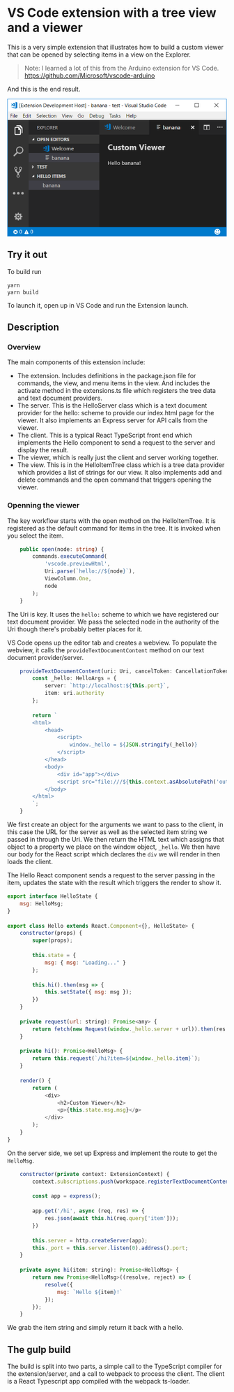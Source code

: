 # VS Code extension with a tree view and a viewer

This is a very simple extension that illustrates how to build a custom
viewer that can be opened by selecting items in a view on the Explorer.

> Note: I learned a lot of this from the Arduino extension for VS Code.  
> https://github.com/Microsoft/vscode-arduino

And this is the end result.

<img src="https://raw.githubusercontent.com/dschaefer/vscode-custom-viewer/18de5338b6bc6a5455efea521255dde6e6d28558/images/Capture.png" style="display: block; margin: 0 auto; width: 600px;">

## Try it out

To build run

```
yarn
yarn build
```
To launch it, open up in VS Code and run the Extension
launch.

## Description

### Overview

The main components of this extension include:

- The extension. Includes definitions in the package.json file for
commands, the view, and menu items in the view. And includes the
activate method in the extensions.ts file which registers the
tree data and text document providers.
- The server. This is the HelloServer class which is a text
document provider for the hello: scheme to provide our index.html
page for the viewer. It also implements an Express server for API
calls from the viewer.
- The client. This is a typical React TypeScript front end which
implements the Hello component to send a request to the server
and display the result.
- The viewer, which is really just the client and server working
together.
- The view. This is in the HelloItemTree class which is a tree
data provider which provides a list of strings for our view.
It also implements add and delete commands and the open command
that triggers opening the viewer.

### Openning the viewer

The key workflow starts with the open method on the HelloItemTree.
It is registered as the default command for items in the tree.
It is invoked when you select the item.

```typescript
    public open(node: string) {
        commands.executeCommand(
            'vscode.previewHtml',
            Uri.parse(`hello://${node}`),
            ViewColumn.One,
            node
        );
    }
```

The Uri is key. It uses the ```hello:``` scheme to which we have
registered our text document provider. We pass the selected node
in the authority of the Uri though there's probably better places for it.

VS Code opens up the editor tab and creates a webview. To populate
the webview, it calls the ```provideTextDocumentContent``` method
on our text document provider/server.

```typescript
    provideTextDocumentContent(uri: Uri, cancelToken: CancellationToken): ProviderResult<string> {
        const _hello: HelloArgs = {
            server: `http://localhost:${this.port}`,
            item: uri.authority
        };

        return `
        <html>
            <head>
                <script>
                    window._hello = ${JSON.stringify(_hello)}
                </script>
            </head>
            <body>
                <div id="app"></div>
                <script src="file:///${this.context.asAbsolutePath('out/client/app.js')}"></script>
            </body>
        </html>
        `;
    }
```

We first create an object for the arguments we want to pass to the client, in this case the
URL for the server as well as the selected item string we passed in through the Uri.
We then return the HTML text which assigns that object to a property we place on the window
object, ```_hello```. We then have our body for the React script which declares the ```div```
we will render in then loads the client.

The Hello React component sends a request to the server passing in the item, updates the
state with the result which triggers the render to show it.

```javascript
export interface HelloState {
    msg: HelloMsg;
}

export class Hello extends React.Component<{}, HelloState> {
    constructor(props) {
        super(props);

        this.state = {
            msg: { msg: "Loading..." }
        };

        this.hi().then(msg => {
            this.setState({ msg: msg });
        })
    }

    private request(url: string): Promise<any> {
        return fetch(new Request(window._hello.server + url)).then(res => res.json());
    }

    private hi(): Promise<HelloMsg> {
        return this.request(`/hi?item=${window._hello.item}`);
    }

    render() {
        return (
            <div>
                <h2>Custom Viewer</h2>
                <p>{this.state.msg.msg}</p>
            </div>
        );
    }
}
```

On the server side, we set up Express and implement the route to get the ```HelloMsg```.

```javascript
    constructor(private context: ExtensionContext) {
        context.subscriptions.push(workspace.registerTextDocumentContentProvider('hello', this));

        const app = express();

        app.get('/hi', async (req, res) => {
            res.json(await this.hi(req.query['item']));
        })
        
        this.server = http.createServer(app);
        this._port = this.server.listen(0).address().port;
    }

    private async hi(item: string): Promise<HelloMsg> {
        return new Promise<HelloMsg>((resolve, reject) => {
            resolve({
                msg: `Hello ${item}!`
            });
        });
    }
```

We grab the item string and simply return it back with a hello.

## The gulp build

The build is split into two parts, a simple call to the TypeScript
compiler for the extension/server, and a call to webpack to process
the client. The client is a React Typescript app compiled with the
webpack ts-loader.
